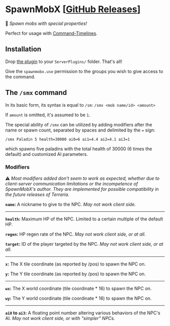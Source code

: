 # SpawnMobX [[GitHub Releases](https://github.com/KostyaJRZ/SpawnMobX/releases/download/1.0/SpawnMobX.dll)]
🧟 *Spawn mobs with special properties!*

Perfect for usage with [Command-Timelines](https://github.com/Enerdy/Command-Timelines).

## Installation
Drop [the plugin](https://github.com/KostyaJRZ/SpawnMobX/releases) to your `ServerPlugins/` folder. That's all!

Give the `spawnmobx.use` permission to the groups you wish to give access to the command.

## The `/smx` command

In its basic form, its syntax is equal to `/sm`: `/smx <mob name/id> <amount>`

If `amount` is omitted, it's assumed to be `1`.

The special ability of `/smx` can be utilized by adding modifiers after the name or spawn count,
separated by spaces and delimited by the `=` sign:

`/smx Paladin 5 health=30000 ai0=6 ai1=4.4 ai2=4.1 ai3=1`

which spawns five paladins with the total health of 30000 (6 times the default) and customized AI parameters.

### Modifiers

⚠️ *Most modifiers added don't seem to work as expected, whether due to client-server
communication limitations or the incompetence of SpawnMobX's author.
They are implemented for possible compatibility in the future releases of Terraria.*

**`name`:** A nickname to give to the NPC. *May not work client side.*

--------------------

**`health`:** Maximum HP of the NPC. Limited to a certain multiple of the default HP.

**`regen`:** HP regen rate of the NPC. *May not work client side, or at all.*

**`target`:** ID of the player targeted by the NPC. *May not work client side, or at all.*

--------------------

**`x`:** The X tile coordinate (as reported by /pos) to spawn the NPC on.

**`y`:** The Y tile coordinate (as reported by /pos) to spawn the NPC on.

--------------------

**`wx`:** The X world coordinate (tile coordinate * 16) to spawn the NPC on.

**`wy`:** The Y world coordinate (tile coordinate * 16) to spawn the NPC on.

--------------------

**`ai0` to `ai3`:** A floating point number altering various behaviors of the NPC's AI. *May not work client side, or with "simpler" NPCs.*
